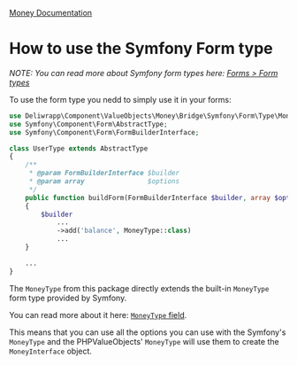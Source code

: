 [Money Documentation](../Money.md)

# How to use the Symfony Form type

*NOTE: You can read more about Symfony form types here: [Forms > Form types](https://symfony.com/doc/current/forms.html#form-types)*

To use the form type you nedd to simply use it in your forms:

```php
use Deliwrapp\Component\ValueObjects\Money\Bridge\Symfony\Form\Type\MoneyType;
use Symfony\Component\Form\AbstractType;
use Symfony\Component\Form\FormBuilderInterface;

class UserType extends AbstractType
{
    /**
     * @param FormBuilderInterface $builder
     * @param array                $options
     */
    public function buildForm(FormBuilderInterface $builder, array $options): void
    {
        $builder
            ...
            ->add('balance', MoneyType::class)
            ...
    }

    ...
}
```

The `MoneyType` from this package directly extends the built-in `MoneyType` form type provided by Symfony.

You can read more about it here: [`MoneyType` field](https://symfony.com/doc/current/reference/forms/types/money.html).

This means that you can use all the options you can use with the Symfony's `MoneyType` and the  PHPValueObjects' `MoneyType` will use them to create the `MoneyInterface` object.
